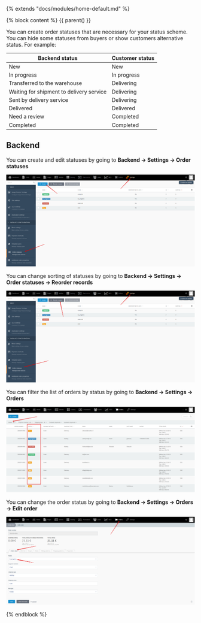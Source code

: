 {% extends "docs/modules/home-default.md" %}

{% block content %}
{{ parent() }}

You can create order statuses that are necessary for your status scheme.
You can hide some statuses from buyers or show customers alternative status.
For example:

|Backend status|Customer status|
|---|---|
|New|New|
|In progress|In progress|
|Transferred to the warehouse|Delivering|
|Waiting for shipment to delivery service|Delivering|
|Sent by delivery service|Delivering|
|Delivered|Delivered|
|Need a review|Completed|
|Completed|Completed|

## Backend

You can create and edit statuses by going to **Backend -> Settings -> Order statuses**

![](./../../assets/images/backend-status-1.png)

You can change sorting of statuses by going to **Backend -> Settings -> Order statuses -> Reorder records**

![](./../../assets/images/backend-status-2.png)

You can filter the list of orders by status by going to **Backend -> Settings -> Orders**

![](./../../assets/images/backend-status-3.png)

You can change the order status by going to **Backend -> Settings -> Orders -> Edit order**

![](./../../assets/images/backend-status-4.png)

{% endblock %}